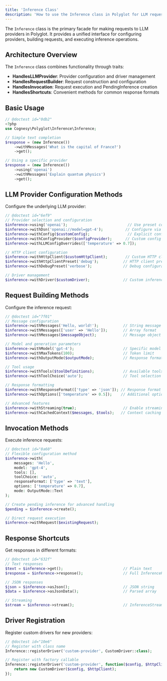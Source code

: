 ```yaml
---
title: 'Inference Class'
description: 'How to use the Inference class in Polyglot for LLM requests'
---
```


The `Inference` class is the primary facade for making requests to LLM providers in Polyglot.
It provides a unified interface for configuring providers, building requests, and executing inference operations.


## Architecture Overview

The `Inference` class combines functionality through traits:
- **HandlesLLMProvider**: Provider configuration and driver management
- **HandlesRequestBuilder**: Request construction and configuration  
- **HandlesInvocation**: Request execution and PendingInference creation
- **HandlesShortcuts**: Convenient methods for common response formats


## Basic Usage

```php
// @doctest id="0db2"
<?php
use Cognesy\Polyglot\Inference\Inference;

// Simple text completion
$response = (new Inference())
    ->withMessages('What is the capital of France?')
    ->get();

// Using a specific provider
$response = (new Inference())
    ->using('openai')
    ->withMessages('Explain quantum physics')
    ->get();
```


## LLM Provider Configuration Methods

Configure the underlying LLM provider:

```php
// @doctest id="6ef9"
// Provider selection and configuration
$inference->using('openai');                           // Use preset configuration
$inference->withDsn('openai://model=gpt-4');          // Configure via DSN
$inference->withConfig($customConfig);                 // Explicit configuration
$inference->withConfigProvider($configProvider);      // Custom config provider
$inference->withLLMConfigOverrides(['temperature' => 0.7]);

// HTTP client configuration
$inference->withHttpClient($customHttpClient);        // Custom HTTP client
$inference->withHttpClientPreset('debug');           // HTTP client preset
$inference->withDebugPreset('verbose');              // Debug configuration

// Driver management
$inference->withDriver($customDriver);               // Custom inference driver
```


## Request Building Methods

Configure the inference request:

```php
// @doctest id="7f01"
// Message configuration
$inference->withMessages('Hello, world!');           // String message
$inference->withMessages(['user' => 'Hello']);       // Array format
$inference->withMessages($messageObject);            // Message object

// Model and generation parameters
$inference->withModel('gpt-4');                      // Specific model
$inference->withMaxTokens(100);                      // Token limit
$inference->withOutputMode($outputMode);             // Response format mode

// Tool usage
$inference->withTools($toolDefinitions);             // Available tools
$inference->withToolChoice('auto');                  // Tool selection strategy

// Response formatting
$inference->withResponseFormat(['type' => 'json']); // Response format
$inference->withOptions(['temperature' => 0.5]);    // Additional options

// Advanced features
$inference->withStreaming(true);                     // Enable streaming
$inference->withCachedContext($messages, $tools);   // Context caching
```


## Invocation Methods

Execute inference requests:

```php
// @doctest id="8a60"
// Flexible configuration method
$inference->with(
    messages: 'Hello',
    model: 'gpt-4',
    tools: [],
    toolChoice: 'auto',
    responseFormat: ['type' => 'text'],
    options: ['temperature' => 0.7],
    mode: OutputMode::Text
);

// Create pending inference for advanced handling
$pending = $inference->create();

// Direct request execution
$inference->withRequest($existingRequest);
```


## Response Shortcuts

Get responses in different formats:

```php
// @doctest id="632f"
// Text responses
$text = $inference->get();                           // Plain text
$response = $inference->response();                  // Full InferenceResponse object

// JSON responses  
$json = $inference->asJson();                        // JSON string
$data = $inference->asJsonData();                    // Parsed array

// Streaming
$stream = $inference->stream();                      // InferenceStream object
```


## Driver Registration

Register custom drivers for new providers:

```php
// @doctest id="10e6"
// Register with class name
Inference::registerDriver('custom-provider', CustomDriver::class);

// Register with factory callable
Inference::registerDriver('custom-provider', function($config, $httpClient) {
    return new CustomDriver($config, $httpClient);
});
```
